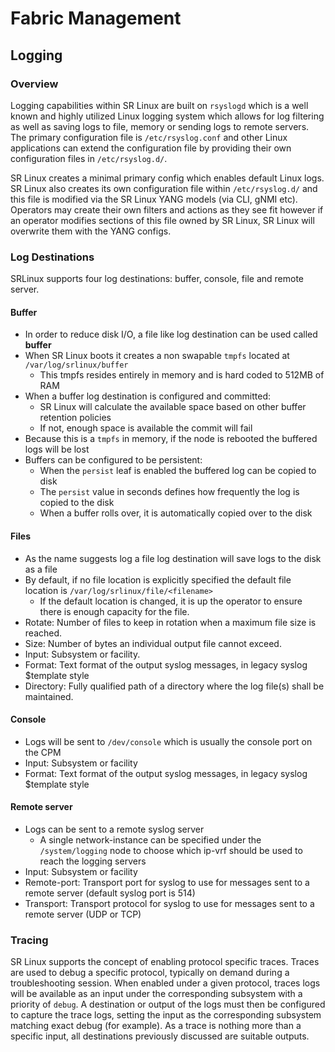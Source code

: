 # Fabric Management

## Logging

### Overview

Logging capabilities within SR Linux are built on `rsyslogd` which is a well known and highly utilized Linux logging system which allows for log filtering as well as saving logs to file, memory or sending logs to remote servers.
The primary configuration file is `/etc/rsyslog.conf` and other Linux applications can extend the configuration file by providing their own configuration files in `/etc/rsyslog.d/`.

SR Linux creates a minimal primary config which enables default Linux logs.
SR Linux also creates its own configuration file within `/etc/rsyslog.d/` and this file is modified via the SR Linux YANG models (via CLI, gNMI etc).
Operators may create their own filters and actions as they see fit however if an operator modifies sections of this file owned by SR Linux, SR Linux will overwrite them with the YANG configs.

### Log Destinations

SRLinux supports four log destinations: buffer, console, file and remote server.

#### Buffer

* In order to reduce disk I/O, a file like log destination can be used called **buffer**
* When SR Linux boots it creates a non swapable `tmpfs` located at `/var/log/srlinux/buffer`
    * This tmpfs resides entirely in memory and is hard coded to 512MB of RAM
* When a buffer log destination is configured and committed:
    * SR Linux will calculate the available space based on other buffer retention policies
    * If not, enough space is available the commit will fail
* Because this is a `tmpfs` in memory, if the node is rebooted the buffered logs will be lost
* Buffers can be configured to be persistent:
    * When the `persist` leaf is enabled the buffered log can be copied to disk
    * The `persist` value in seconds defines how frequently the log is copied to the disk
    * When a buffer rolls over, it is automatically copied over to the disk

#### Files

* As the name suggests log a file log destination will save logs to the disk as a file
* By default, if no file location is explicitly specified the default file location is `/var/log/srlinux/file/<filename>`
    * If the default location is changed, it is up the operator to ensure there is enough capacity for the file.
* Rotate: Number of files to keep in rotation when a maximum file size is reached.
* Size: Number of bytes an individual output file cannot exceed.
* Input: Subsystem or facility.
* Format: Text format of the output syslog messages, in legacy syslog $template style
* Directory: Fully qualified path of a directory where the log file(s) shall be maintained.

#### Console

* Logs will be sent to `/dev/console` which is usually the console port on the CPM
* Input: Subsystem or facility
* Format: Text format of the output syslog messages, in legacy syslog $template style

#### Remote server

* Logs can be sent to a remote syslog server
    * A single network-instance can be specified under the `/system/logging` node to choose which ip-vrf should be used to reach the logging servers
* Input: Subsystem or facility
* Remote-port: Transport port for syslog to use for messages sent to a remote server (default syslog port is 514)
* Transport: Transport protocol for syslog to use for messages sent to a remote server (UDP or TCP)

### Tracing

SR Linux supports the concept of enabling protocol specific traces.
Traces are used to debug a specific protocol, typically on demand during a troubleshooting session.
When enabled under a given protocol, traces logs will be available as an input under the corresponding subsystem with a priority of `debug`.
A destination or output of the logs must then be configured to capture the trace logs, setting the input as the corresponding subsystem matching exact debug (for example).
As a trace is nothing more than a specific input, all destinations previously discussed are suitable outputs.

